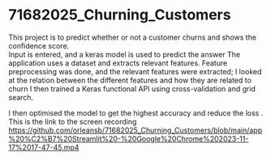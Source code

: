 # 71682025_Churning_Customers

This project is to predict whether or not a customer churns and shows the confidence score.   
  Input is entered, and a keras model is used to predict the answer
  The application uses a dataset and extracts relevant features. 
  Feature preprocessing was done, and the relevant features were extracted; I looked at the relation between the different features and how they are related to churn
  I then trained a Keras functional API using cross-validation and grid search.

  I then optimised the model to get the highest accuracy and reduce the loss .
  This is the link to the screen recording https://github.com/orleansb/71682025_Churning_Customers/blob/main/app%20%C2%B7%20Streamlit%20-%20Google%20Chrome%202023-11-17%2017-47-45.mp4 
